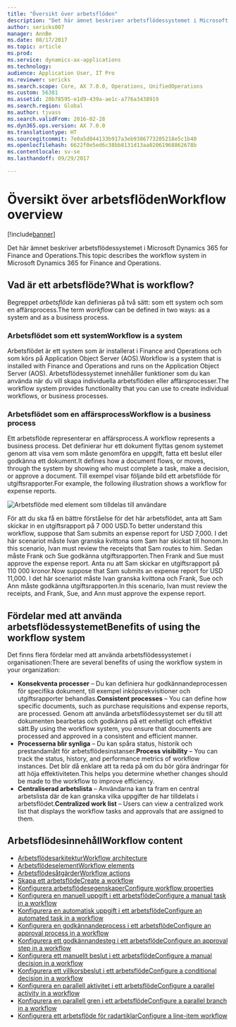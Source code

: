 ```yaml
---
title: "Översikt över arbetsflöden"
description: "Det här ämnet beskriver arbetsflödessystemet i Microsoft Dynamics 365 for Finance and Operations."
author: sericks007
manager: AnnBe
ms.date: 08/17/2017
ms.topic: article
ms.prod: 
ms.service: dynamics-ax-applications
ms.technology: 
audience: Application User, IT Pro
ms.reviewer: sericks
ms.search.scope: Core, AX 7.0.0, Operations, UnifiedOperations
ms.custom: 56381
ms.assetid: 20b78595-e1d9-439a-ae1c-a776a3438919
ms.search.region: Global
ms.author: tjvass
ms.search.validFrom: 2016-02-28
ms.dyn365.ops.version: AX 7.0.0
ms.translationtype: HT
ms.sourcegitcommit: 7e0a5d044133b917a3eb9386773205218e5c1b40
ms.openlocfilehash: 6622f0e5ed6c38bb8131d13aa02061968862678b
ms.contentlocale: sv-se
ms.lasthandoff: 09/29/2017

---
```


# <a name="workflow-overview"></a><span data-ttu-id="36ccb-103">Översikt över arbetsflöden</span><span class="sxs-lookup"><span data-stu-id="36ccb-103">Workflow overview</span></span>

[!include[banner](../includes/banner.md)]


<span data-ttu-id="36ccb-104">Det här ämnet beskriver arbetsflödessystemet i Microsoft Dynamics 365 for Finance and Operations.</span><span class="sxs-lookup"><span data-stu-id="36ccb-104">This topic describes the workflow system in Microsoft Dynamics 365 for Finance and Operations.</span></span>

<a name="what-is-workflow"></a><span data-ttu-id="36ccb-105">Vad är ett arbetsflöde?</span><span class="sxs-lookup"><span data-stu-id="36ccb-105">What is workflow?</span></span>
-----------------

<span data-ttu-id="36ccb-106">Begreppet *arbetsflöde* kan definieras på två sätt: som ett system och som en affärsprocess.</span><span class="sxs-lookup"><span data-stu-id="36ccb-106">The term *workflow* can be defined in two ways: as a system and as a business process.</span></span>
### <a name="workflow-is-a-system"></a><span data-ttu-id="36ccb-107">Arbetsflödet som ett system</span><span class="sxs-lookup"><span data-stu-id="36ccb-107">Workflow is a system</span></span>

<span data-ttu-id="36ccb-108">Arbetsflödet är ett system som är installerat i Finance and Operations och som körs på Application Object Server (AOS).</span><span class="sxs-lookup"><span data-stu-id="36ccb-108">Workflow is a system that is installed with Finance and Operations and runs on the Application Object Server (AOS).</span></span> <span data-ttu-id="36ccb-109">Arbetsflödessystemet innehåller funktioner som du kan använda när du vill skapa individuella arbetsflöden eller affärsprocesser.</span><span class="sxs-lookup"><span data-stu-id="36ccb-109">The workflow system provides functionality that you can use to create individual workflows, or business processes.</span></span>

### <a name="workflow-is-a-business-process"></a><span data-ttu-id="36ccb-110">Arbetsflödet som en affärsprocess</span><span class="sxs-lookup"><span data-stu-id="36ccb-110">Workflow is a business process</span></span>

<span data-ttu-id="36ccb-111">Ett arbetsflöde representerar en affärsprocess.</span><span class="sxs-lookup"><span data-stu-id="36ccb-111">A workflow represents a business process.</span></span> <span data-ttu-id="36ccb-112">Det definierar hur ett dokument flyttas genom systemet genom att visa vem som måste genomföra en uppgift, fatta ett beslut eller godkänna ett dokument.</span><span class="sxs-lookup"><span data-stu-id="36ccb-112">It defines how a document flows, or moves, through the system by showing who must complete a task, make a decision, or approve a document.</span></span> <span data-ttu-id="36ccb-113">Till exempel visar följande bild ett arbetsflöde för utgiftsrapporter.</span><span class="sxs-lookup"><span data-stu-id="36ccb-113">For example, the following illustration shows a workflow for expense reports.</span></span> 

![Arbetsflöde med element som tilldelas till användare](./media/workflow_user.gif) 

<span data-ttu-id="36ccb-115">För att du ska få en bättre förståelse för det här arbetsflödet, anta att Sam skickar in en utgiftsrapport på 7 000 USD.</span><span class="sxs-lookup"><span data-stu-id="36ccb-115">To better understand this workflow, suppose that Sam submits an expense report for USD 7,000.</span></span> <span data-ttu-id="36ccb-116">I det här scenariot måste Ivan granska kvittona som Sam har skickat till honom.</span><span class="sxs-lookup"><span data-stu-id="36ccb-116">In this scenario, Ivan must review the receipts that Sam routes to him.</span></span> <span data-ttu-id="36ccb-117">Sedan måste Frank och Sue godkänna utgiftsrapporten.</span><span class="sxs-lookup"><span data-stu-id="36ccb-117">Then Frank and Sue must approve the expense report.</span></span> <span data-ttu-id="36ccb-118">Anta nu att Sam skickar en utgiftsrapport på 110 000 kronor.</span><span class="sxs-lookup"><span data-stu-id="36ccb-118">Now suppose that Sam submits an expense report for USD 11,000.</span></span> <span data-ttu-id="36ccb-119">I det här scenariot måste Ivan granska kvittona och Frank, Sue och Ann måste godkänna utgiftsrapporten.</span><span class="sxs-lookup"><span data-stu-id="36ccb-119">In this scenario, Ivan must review the receipts, and Frank, Sue, and Ann must approve the expense report.</span></span>

## <a name="benefits-of-using-the-workflow-system"></a><span data-ttu-id="36ccb-120"> Fördelar med att använda arbetsflödessystemet</span><span class="sxs-lookup"><span data-stu-id="36ccb-120">Benefits of using the workflow system</span></span>

<span data-ttu-id="36ccb-121">Det finns flera fördelar med att använda arbetsflödessystemet i organisationen:</span><span class="sxs-lookup"><span data-stu-id="36ccb-121">There are several benefits of using the workflow system in your organization:</span></span>
-   <span data-ttu-id="36ccb-122">**Konsekventa processer** – Du kan definiera hur godkännandeprocessen för specifika dokument, till exempel inköpsrekvisitioner och utgiftsrapporter behandlas.</span><span class="sxs-lookup"><span data-stu-id="36ccb-122">**Consistent processes** – You can define how specific documents, such as purchase requisitions and expense reports, are processed.</span></span> <span data-ttu-id="36ccb-123">Genom att använda arbetsflödessystemet ser du till att dokumenten bearbetas och godkänns på ett enhetligt och effektivt sätt.</span><span class="sxs-lookup"><span data-stu-id="36ccb-123">By using the workflow system, you ensure that documents are processed and approved in a consistent and efficient manner.</span></span>
-   <span data-ttu-id="36ccb-124">**Processerna blir synliga** – Du kan spåra status, historik och prestandamått för arbetsflödesinstanser.</span><span class="sxs-lookup"><span data-stu-id="36ccb-124">**Process visibility** – You can track the status, history, and performance metrics of workflow instances.</span></span> <span data-ttu-id="36ccb-125">Det blir då enklare att ta reda på om du bör göra ändringar för att höja effektiviteten.</span><span class="sxs-lookup"><span data-stu-id="36ccb-125">This helps you determine whether changes should be made to the workflow to improve efficiency.</span></span>
-   <span data-ttu-id="36ccb-126">**Centraliserad arbetslista** – Användarna kan ta fram en central arbetslista där de kan granska vilka uppgifter de har tilldelats i arbetsflödet.</span><span class="sxs-lookup"><span data-stu-id="36ccb-126">**Centralized work list** – Users can view a centralized work list that displays the workflow tasks and approvals that are assigned to them.</span></span>


## <a name="workflow-content"></a><span data-ttu-id="36ccb-127">Arbetsflödesinnehåll</span><span class="sxs-lookup"><span data-stu-id="36ccb-127">Workflow content</span></span>

+ [<span data-ttu-id="36ccb-128">Arbetsflödesarkitektur</span><span class="sxs-lookup"><span data-stu-id="36ccb-128">Workflow architecture</span></span>](workflow-system-architecture.md)
+ [<span data-ttu-id="36ccb-129">Arbetsflödeselement</span><span class="sxs-lookup"><span data-stu-id="36ccb-129">Workflow elements</span></span>](workflow-elements.md)
+ [<span data-ttu-id="36ccb-130">Arbetsflödesåtgärder</span><span class="sxs-lookup"><span data-stu-id="36ccb-130">Workflow actions</span></span>](workflow-actions.md)
+ [<span data-ttu-id="36ccb-131">Skapa ett arbetsflöde</span><span class="sxs-lookup"><span data-stu-id="36ccb-131">Create a workflow</span></span>](create-workflow.md)
+ [<span data-ttu-id="36ccb-132">Konfigurera arbetsflödesegenskaper</span><span class="sxs-lookup"><span data-stu-id="36ccb-132">Configure workflow properties</span></span>](configure-workflow-properties.md)
+ [<span data-ttu-id="36ccb-133">Konfigurera en manuell uppgift i ett arbetsflöde</span><span class="sxs-lookup"><span data-stu-id="36ccb-133">Configure a manual task in a workflow</span></span>](configure-manual-task-workflow.md)
+ [<span data-ttu-id="36ccb-134">Konfigurera en automatisk uppgift i ett arbetsflöde</span><span class="sxs-lookup"><span data-stu-id="36ccb-134">Configure an automated task in a workflow</span></span>](configure-automated-task-workflow.md)
+ [<span data-ttu-id="36ccb-135">Konfigurera en godkännandeprocess i ett arbetsflöde</span><span class="sxs-lookup"><span data-stu-id="36ccb-135">Configure an approval process in a workflow</span></span>](configure-approval-process-workflow.md)
+ [<span data-ttu-id="36ccb-136">Konfigurera ett godkännandesteg i ett arbetsflöde</span><span class="sxs-lookup"><span data-stu-id="36ccb-136">Configure an approval step in a workflow</span></span>](configure-approval-step-workflow.md)
+ [<span data-ttu-id="36ccb-137">Konfigurera ett manuellt beslut i ett arbetsflöde</span><span class="sxs-lookup"><span data-stu-id="36ccb-137">Configure a manual decision in a workflow</span></span>](configure-manual-decision-workflow.md)
+ [<span data-ttu-id="36ccb-138">Konfigurera ett villkorsbeslut i ett arbetsflöde</span><span class="sxs-lookup"><span data-stu-id="36ccb-138">Configure a conditional decision in a workflow</span></span>](configure-conditional-decision-workflow.md)
+ [<span data-ttu-id="36ccb-139">Konfigurera en parallell aktivitet i ett arbetsflöde</span><span class="sxs-lookup"><span data-stu-id="36ccb-139">Configure a parallel activity in a workflow</span></span>](configure-parallel-activity-workflow.md)
+ [<span data-ttu-id="36ccb-140">Konfigurera en parallell gren i ett arbetsflöde</span><span class="sxs-lookup"><span data-stu-id="36ccb-140">Configure a parallel branch in a workflow</span></span>](configure-parallel-branch-workflow.md)
+ [<span data-ttu-id="36ccb-141">Konfigurera ett arbetsflöde för radartiklar</span><span class="sxs-lookup"><span data-stu-id="36ccb-141">Configure a line-item workflow</span></span>](configure-line-item-workflow.md)

